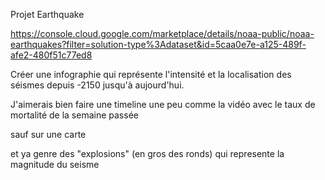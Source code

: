 Projet Earthquake

https://console.cloud.google.com/marketplace/details/noaa-public/noaa-earthquakes?filter=solution-type%3Adataset&id=5caa0e7e-a125-489f-afe2-480f51c77ed8



Créer une infographie qui représente l'intensité et la localisation des séismes depuis -2150 jusqu'à aujourd'hui.



J'aimerais bien faire une timeline une peu comme la vidéo avec le taux de mortalité de la semaine passée

sauf sur une carte

et ya genre des "explosions" (en gros des ronds) qui represente la magnitude du seisme